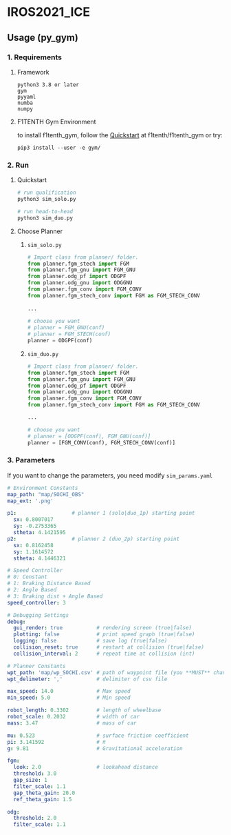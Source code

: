# IROS2021_ICE

## Usage (py_gym)

### 1. Requirements

1. Framework

    ```
    python3 3.8 or later
    gym
    pyyaml
    numba
    numpy
    ```

2. F1TENTH Gym Environment
    
   to install f1tenth_gym, follow the [Quickstart](https://github.com/f1tenth/f1tenth_gym) at f1tenth/f1tenth_gym or try:
   ```commandline
   pip3 install --user -e gym/
   ```

### 2. Run

1. Quickstart
   ```bash
   # run qualification
   python3 sim_solo.py
   
   # run head-to-head
   python3 sim_duo.py
   ```
   
2. Choose Planner

   1. `sim_solo.py`
   
      ```python
      # Import class from planner/ folder.
      from planner.fgm_stech import FGM
      from planner.fgm_gnu import FGM_GNU
      from planner.odg_pf import ODGPF
      from planner.odg_gnu import ODGGNU
      from planner.fgm_conv import FGM_CONV
      from planner.fgm_stech_conv import FGM as FGM_STECH_CONV
    
      ...
    
      # choose you want 
      # planner = FGM_GNU(conf)
      # planner = FGM_STECH(conf)
      planner = ODGPF(conf)
      ```
      
   2. `sim_duo.py`
      ```python
      # Import class from planner/ folder.
      from planner.fgm_stech import FGM
      from planner.fgm_gnu import FGM_GNU
      from planner.odg_pf import ODGPF
      from planner.odg_gnu import ODGGNU
      from planner.fgm_conv import FGM_CONV
      from planner.fgm_stech_conv import FGM as FGM_STECH_CONV
      
      ...
      
      # choose you want
      # planner = [ODGPF(conf), FGM_GNU(conf)]
      planner = [FGM_CONV(conf), FGM_STECH_CONV(conf)]
      ```


### 3. Parameters
 
   If you want to change the parameters, you need modify `sim_params.yaml`
   
   ```yaml
   # Environment Constants
   map_path: "map/SOCHI_OBS"
   map_ext: '.png'
   
   p1:                  # planner 1 (solo|duo_1p) starting point 
     sx: 0.8007017
     sy: -0.2753365
     stheta: 4.1421595
   p2:                  # planner 2 (duo_2p) starting point 
     sx: 0.8162458
     sy: 1.1614572
     stheta: 4.1446321
   
   # Speed Controller
   # 0: Constant
   # 1: Braking Distance Based
   # 2: Angle Based
   # 3: Braking dist + Angle Based
   speed_controller: 3
   
   # Debugging Settings
   debug:
     gui_render: true           # rendering screen (true|false)
     plotting: false            # print speed graph (true|false)
     logging: false             # save log (true|false)
     collision_reset: true      # restart at collision (true|false)
     collision_interval: 2      # repeat time at collision (int)
   
   # Planner Constants
   wpt_path: 'map/wp_SOCHI.csv' # path of waypoint file (you **MUST** change!)
   wpt_delimeter: ','           # delimiter of csv file
   
   max_speed: 14.0              # Max speed 
   min_speed: 5.0               # Min speed 
   
   robot_length: 0.3302         # length of wheelbase
   robot_scale: 0.2032          # width of car
   mass: 3.47                   # mass of car
   
   mu: 0.523                    # surface friction coefficient
   pi: 3.141592                 # π
   g: 9.81                      # Gravitational acceleration 
   
   fgm:
     look: 2.0                  # lookahead distance
     threshold: 3.0
     gap_size: 1
     filter_scale: 1.1
     gap_theta_gain: 20.0
     ref_theta_gain: 1.5
   
   odg:   
     threshold: 2.0
     filter_scale: 1.1

   ```
